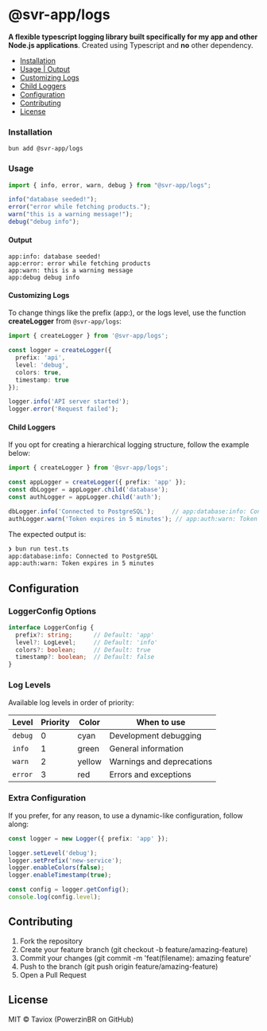 # @svr-app/logs

**A flexible typescript logging library built specifically for my app and other Node.js applications**. Created using Typescript and **no** other dependency.

- [Installation](#installation)
- [Usage | Output](#usage)
- [Customizing Logs](#customizing-logs)
- [Child Loggers](#child-loggers)
- [Configuration](#configuration)
- [Contributing](#contributing)
- [License](#license)

### Installation
```
bun add @svr-app/logs
```

### Usage

```ts
import { info, error, warn, debug } from "@svr-app/logs";

info("database seeded!");
error("error while fetching products.");
warn("this is a warning message!");
debug("debug info");
```

#### Output

```
app:info: database seeded!
app:error: error while fetching products
app:warn: this is a warning message
app:debug debug info
```

#### Customizing Logs

To change things like the prefix (app:), or the logs level, use the function **createLogger** from `@svr-app/logs`:

```ts
import { createLogger } from '@svr-app/logs';

const logger = createLogger({
  prefix: 'api',
  level: 'debug',
  colors: true,
  timestamp: true
});

logger.info('API server started');
logger.error('Request failed');
```

#### Child Loggers

If you opt for creating a hierarchical logging structure, follow the example below:

```ts
import { createLogger } from '@svr-app/logs';

const appLogger = createLogger({ prefix: 'app' });
const dbLogger = appLogger.child('database');
const authLogger = appLogger.child('auth');

dbLogger.info('Connected to PostgreSQL');     // app:database:info: Connected to PostgreSQL
authLogger.warn('Token expires in 5 minutes'); // app:auth:warn: Token expires in 5 minutes
```

The expected output is:
```bash
❯ bun run test.ts
app:database:info: Connected to PostgreSQL
app:auth:warn: Token expires in 5 minutes
```

## Configuration

### LoggerConfig Options

```typescript
interface LoggerConfig {
  prefix?: string;      // Default: 'app'
  level?: LogLevel;     // Default: 'info'
  colors?: boolean;     // Default: true
  timestamp?: boolean;  // Default: false
}
```

### Log Levels

Available log levels in order of priority:

| Level   | Priority | Color  | When to use |
|---------|----------|--------|-------------|
| `debug` | 0        | cyan   | Development debugging |
| `info`  | 1        | green  | General information |
| `warn`  | 2        | yellow | Warnings and deprecations |
| `error` | 3        | red    | Errors and exceptions |


### Extra Configuration
If you prefer, for any reason, to use a dynamic-like configuration, follow along:

```typescript
const logger = new Logger({ prefix: 'app' });

logger.setLevel('debug');
logger.setPrefix('new-service');
logger.enableColors(false);
logger.enableTimestamp(true);

const config = logger.getConfig();
console.log(config.level);
```

## Contributing

1. Fork the repository
2. Create your feature branch (git checkout -b feature/amazing-feature)
3. Commit your changes (git commit -m 'feat(filename): amazing feature'
4. Push to the branch (git push origin feature/amazing-feature)
5. Open a Pull Request

## License
MIT © Taviox (PowerzinBR on GitHub)
